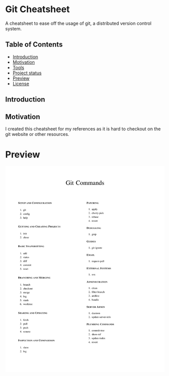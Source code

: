 <h1>Git Cheatsheet</h1>
A cheatsheet to ease off the usage of git, a distributed version control system.

<h2> Table of Contents </h2>

- [Introduction](#introduction)
- [Motivation](#motivation)
- [Tools](#tools)
- [Project status](#project-status)
- [Preview](#preview)
- [License](#license)

## Introduction

## Motivation
I created this cheatsheet for my references as it is hard to checkout on the git website or other resources. 

# Preview
![Git Cheatsheet](main.png)